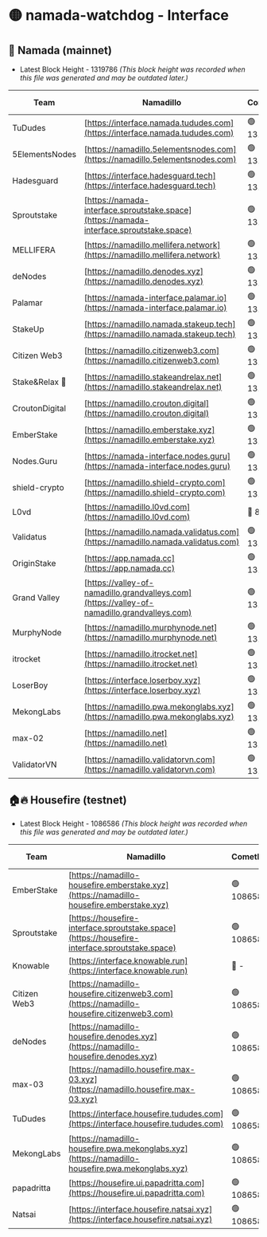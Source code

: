 # 🟡 namada-watchdog - Interface

## 🚀 Namada (mainnet)
- Latest Block Height - 1319786 *(This block height was recorded when this file was generated and may be outdated later.)*

| Team | Namadillo | CometBFT | Indexer | MASP Indexer |
|-|-|-|-|-|
| TuDudes | [https://interface.namada.tududes.com](https://interface.namada.tududes.com) | 🟢 1319772 | 🟢 1319772 | 🟢 1319772 |
| 5ElementsNodes | [https://namadillo.5elementsnodes.com](https://namadillo.5elementsnodes.com) | 🟢 1319772 | 🟢 1319772 | 🟢 1319772 |
| Hadesguard | [https://interface.hadesguard.tech](https://interface.hadesguard.tech) | 🟢 1319772 | 🟢 1319772 | 🟢 1319772 |
| Sproutstake | [https://namada-interface.sproutstake.space](https://namada-interface.sproutstake.space) | 🟢 1319773 | 🟢 1319773 | 🟢 1319773 |
| MELLIFERA | [https://namadillo.mellifera.network](https://namadillo.mellifera.network) | 🟢 1319774 | 🟢 1319774 | 🟢 1319774 |
| deNodes | [https://namadillo.denodes.xyz](https://namadillo.denodes.xyz) | 🟢 1319775 | 🟢 1319774 | 🟢 1319775 |
| Palamar | [https://namada-interface.palamar.io](https://namada-interface.palamar.io) | 🟢 1319775 | 🟢 1319775 | 🟢 1319775 |
| StakeUp | [https://namadillo.namada.stakeup.tech](https://namadillo.namada.stakeup.tech) | 🟢 1319776 | 🟢 1319776 | 🟢 1319776 |
| Citizen Web3 | [https://namadillo.citizenweb3.com](https://namadillo.citizenweb3.com) | 🟢 1319776 | 🟢 1319776 | 🟢 1319777 |
| Stake&Relax 🦥 | [https://namadillo.stakeandrelax.net](https://namadillo.stakeandrelax.net) | 🟢 1319777 | 🟢 1319777 | 🟢 1319777 |
| CroutonDigital | [https://namadillo.crouton.digital](https://namadillo.crouton.digital) | 🟢 1319778 | 🟢 1319778 | 🟢 1319778 |
| EmberStake | [https://namadillo.emberstake.xyz](https://namadillo.emberstake.xyz) | 🟢 1319778 | 🟢 1319778 | 🟢 1319778 |
| Nodes.Guru | [https://namada-interface.nodes.guru](https://namada-interface.nodes.guru) | 🟢 1319779 | 🟢 1319779 | 🟢 1319778 |
| shield-crypto | [https://namadillo.shield-crypto.com](https://namadillo.shield-crypto.com) | 🟢 1319779 | 🟢 1319779 | 🟢 1319779 |
| L0vd | [https://namadillo.l0vd.com](https://namadillo.l0vd.com) | 🔴 894059 | 🔴 1269187 | 🔴 894059 |
| Validatus | [https://namadillo.namada.validatus.com](https://namadillo.namada.validatus.com) | 🟢 1319780 | 🟢 1319780 | 🟢 1319780 |
| OriginStake | [https://app.namada.cc](https://app.namada.cc) | 🟢 1319781 | 🟢 1319781 | 🟢 1319781 |
| Grand Valley | [https://valley-of-namadillo.grandvalleys.com](https://valley-of-namadillo.grandvalleys.com) | 🟢 1319781 | 🟢 1319781 | 🟢 1319780 |
| MurphyNode | [https://namadillo.murphynode.net](https://namadillo.murphynode.net) | 🟢 1319782 | 🟢 1319782 | 🔴 - |
| itrocket | [https://namadillo.itrocket.net](https://namadillo.itrocket.net) | 🟢 1319782 | 🟢 1319782 | 🟢 1319783 |
| LoserBoy | [https://interface.loserboy.xyz](https://interface.loserboy.xyz) | 🟢 1319783 | 🟢 1319783 | 🔴 - |
| MekongLabs | [https://namadillo.pwa.mekonglabs.xyz](https://namadillo.pwa.mekonglabs.xyz) | 🟢 1319785 | 🟢 1319785 | 🟢 1319785 |
| max-02 | [https://namadillo.net](https://namadillo.net) | 🟢 1319785 | 🟢 1319785 | 🟢 1319785 |
| ValidatorVN | [https://namadillo.validatorvn.com](https://namadillo.validatorvn.com) | 🟢 1319786 | 🟢 1319786 | 🟢 1319785 |

## 🏠🔥 Housefire (testnet)
- Latest Block Height - 1086586 *(This block height was recorded when this file was generated and may be outdated later.)*

| Team | Namadillo | CometBFT | Indexer | MASP Indexer |
|-|-|-|-|-|
| EmberStake | [https://namadillo-housefire.emberstake.xyz](https://namadillo-housefire.emberstake.xyz) | 🟢 1086582 | 🟢 1086582 | 🔴 1083022 |
| Sproutstake | [https://housefire-interface.sproutstake.space](https://housefire-interface.sproutstake.space) | 🟢 1086583 | 🟢 1086583 | 🟢 1086583 |
| Knowable | [https://interface.knowable.run](https://interface.knowable.run) | 🔴 - | 🔴 - | 🔴 - |
| Citizen Web3 | [https://namadillo-housefire.citizenweb3.com](https://namadillo-housefire.citizenweb3.com) | 🟢 1086583 | 🟢 1086583 | 🔴 - |
| deNodes | [https://namadillo-housefire.denodes.xyz](https://namadillo-housefire.denodes.xyz) | 🟢 1086584 | 🟢 1086584 | 🟢 1086584 |
| max-03 | [https://namadillo.housefire.max-03.xyz](https://namadillo.housefire.max-03.xyz) | 🟢 1086584 | 🟢 1086584 | 🔴 212042 |
| TuDudes | [https://interface.housefire.tududes.com](https://interface.housefire.tududes.com) | 🟢 1086584 | 🟢 1086584 | 🟢 1086584 |
| MekongLabs | [https://namadillo-housefire.pwa.mekonglabs.xyz](https://namadillo-housefire.pwa.mekonglabs.xyz) | 🟢 1086585 | 🟢 1086584 | 🔴 1083022 |
| papadritta | [https://housefire.ui.papadritta.com](https://housefire.ui.papadritta.com) | 🟢 1086585 | 🔴 972185 | 🔴 - |
| Natsai | [https://interface.housefire.natsai.xyz](https://interface.housefire.natsai.xyz) | 🟢 1086586 | 🟢 1086586 | 🟢 1086586 |

